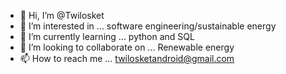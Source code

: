 - 👋 Hi, I’m @Twilosket
- 👀 I’m interested in ... software engineering/sustainable energy
- 🌱 I’m currently learning ... python and SQL
- 💞️ I’m looking to collaborate on ... Renewable energy
- 📫 How to reach me ... twilosketandroid@gmail.com

<!---
Twilosket/Twilosket is a ✨ special ✨ repository because its `README.md` (this file) appears on your GitHub profile.
You can click the Preview link to take a look at your changes.
--->
